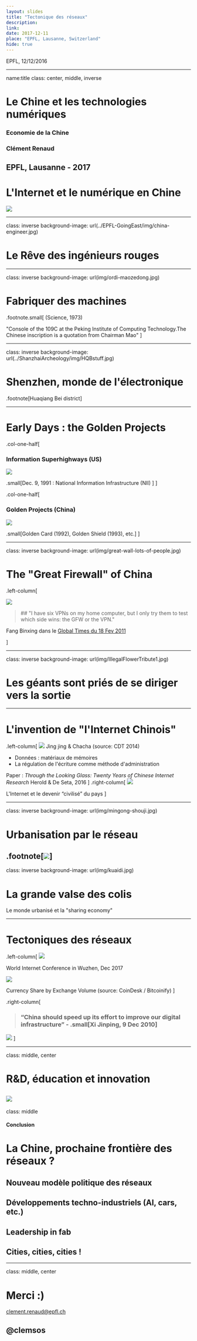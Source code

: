 ```yaml
---
layout: slides
title: "Tectonique des réseaux"
description:
link:
date: 2017-12-11
place: "EPFL, Lausanne, Switzerland"
hide: true
---
```

<div markdown="0">

EPFL, 12/12/2016

---
name:title
class: center, middle, inverse

# Le Chine et les technologies numériques
### Economie de la Chine

### Clément Renaud  
EPFL, Lausanne - 2017
---
# L'Internet et le numérique en Chine

![](img/world-users-pie.jpg)

---
class: inverse
background-image: url(../EPFL-GoingEast/img/china-engineer.jpg)

# Le Rêve des ingénieurs rouges

---
class: inverse
background-image: url(img/ordi-maozedong.jpg)


# Fabriquer des machines

.footnote.small[
(Science, 1973)

"Console of the 109C at the Peking Institute of Computing Technology.The Chinese inscription is a quotation from Chairman Mao"
]

---
class: inverse
background-image: url(../ShanzhaiArcheology/img/HQBstuff.jpg)

# Shenzhen, monde de l'électronique
.footnote[Huaqiang Bei district]

---
# Early Days : the Golden Projects

.col-one-half[
### Information Superhighways (US)
![](img/al-gore-clinton.jpg)

.small[Dec. 9, 1991 : National Information Infrastructure (NII)  ]
]

.col-one-half[
### Golden Projects (China)
![](img/jiangZemin.png)

.small[Golden Card (1992), Golden Shield (1993), etc.]
]

---
class: inverse
background-image: url(img/great-wall-lots-of-people.jpg)

# The "Great Firewall" of China

.left-column[

![](img/fangbinxing.jpg)

> ## "I have six VPNs on my home computer, but I only try them to test which side wins: the GFW or the VPN."

Fang Binxing dans le [Global Times du 18 Fev 2011](http://www.china.org.cn/china/2011-02/18/content_21951602.htm)

]

---
class: inverse
background-image: url(img/IllegalFlowerTribute1.jpg)

# Les géants sont priés de se diriger vers la sortie

---

# L'invention de "l'Internet Chinois"


.left-column[
![](img/jingjing-chacha.jpg)
Jing jing & Chacha (source: CDT 2014)

* Données : matériaux de mémoires
* La régulation de l'écriture comme méthode d'administration

Paper : *Through the Looking Glass: Twenty Years of Chinese Internet Research* Herold & De Seta, 2016
]
.right-column[
![](img/harmonious-society-in-the-PD.png)

L'Internet et le devenir “civilisé” du pays
]

---
class: inverse
background-image: url(img/mingong-shouji.jpg)

# Urbanisation par le réseau

.footnote[![](img/wechat.png)]
---
class: inverse
background-image: url(img/kuaidi.jpg)

# La grande valse des colis
Le monde urbanisé et la "sharing economy"

---
# Tectoniques des réseaux

.left-column[
![](img/tim-cook-wuzhen.jpg)

World Internet Conference in Wuzhen, Dec 2017

![](img/state-of-bitcoin.jpg)

Currency Share by Exchange Volume (source: CoinDesk / Bitcoinify)
]

.right-column[
> ### “China should speed up its effort to improve our digital infrastructure” - .small[Xi Jinping, 9 Dec 2010]

![](img/china-SV.jpg)
]

---
class: middle, center
# R&D, éducation et innovation

![](img/r&d-china.jpg)
---
class: middle

#### Conclusion
# La Chine, prochaine frontière des réseaux ?

## Nouveau modèle politique des réseaux
## Développements techno-industriels (AI, cars, etc.)
## Leadership in fab
## Cities, cities, cities !

---
class: middle, center

# Merci :)
clement.renaud@epfl.ch

@clemsos
---
</div>
